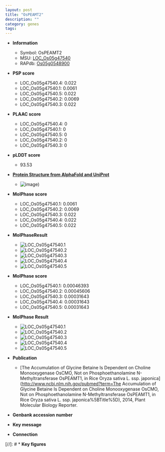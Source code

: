 ```yaml
---
layout: post
title: "OsPEAMT2"
description: ""
category: genes
tags: 
---
```


* **Information**  
    + Symbol: OsPEAMT2  
    + MSU: [LOC_Os05g47540](http://rice.plantbiology.msu.edu/cgi-bin/ORF_infopage.cgi?orf=LOC_Os05g47540)  
    + RAPdb: [Os05g0548900](http://rapdb.dna.affrc.go.jp/viewer/gbrowse_details/irgsp1?name=Os05g0548900)  

* **PSP score**  
    + LOC_Os05g47540.4: 0.022 
    + LOC_Os05g47540.1: 0.0061 
    + LOC_Os05g47540.5: 0.022 
    + LOC_Os05g47540.2: 0.0069 
    + LOC_Os05g47540.3: 0.022 

* **PLAAC score**  
    + LOC_Os05g47540.4: 0 
    + LOC_Os05g47540.1: 0 
    + LOC_Os05g47540.5: 0 
    + LOC_Os05g47540.2: 0 
    + LOC_Os05g47540.3: 0 

* **pLDDT score**
    + 93.53

* **[Protein Structure from AlphaFold and UniProt](https://www.uniprot.org/uniprotkb/B7FA34/entry#structure)**
    + ![image](https://ricepsp.github.io/images/B/AF-B7FA34-F1.png))

* **MolPhase score**
    + LOC_Os05g47540.1: 0.0061
    + LOC_Os05g47540.2: 0.0069
    + LOC_Os05g47540.3: 0.022
    + LOC_Os05g47540.4: 0.022
    + LOC_Os05g47540.5: 0.022

* **MolPhaseResult**
    + ![LOC_Os05g47540.1](https://ricepsp.github.io/pictures/LOC_Os05g/LOC_Os05g47540.1.png)
    + ![LOC_Os05g47540.2](https://ricepsp.github.io/pictures/LOC_Os05g/LOC_Os05g47540.2.png)
    + ![LOC_Os05g47540.3](https://ricepsp.github.io/pictures/LOC_Os05g/LOC_Os05g47540.3.png)
    + ![LOC_Os05g47540.4](https://ricepsp.github.io/pictures/LOC_Os05g/LOC_Os05g47540.4.png)
    + ![LOC_Os05g47540.5](https://ricepsp.github.io/pictures/LOC_Os05g/LOC_Os05g47540.5.png)

* **MolPhase score**
    + LOC_Os05g47540.1: 0.00046393
    + LOC_Os05g47540.2: 0.00045606
    + LOC_Os05g47540.3: 0.00031643
    + LOC_Os05g47540.4: 0.00031643
    + LOC_Os05g47540.5: 0.00031643

* **MolPhase Result**
    + ![LOC_Os05g47540.1](https://304243504.github.io/Pictures/LOC_Os05g/LOC_Os05g47540.1.png)
    + ![LOC_Os05g47540.2](https://304243504.github.io/Pictures/LOC_Os05g/LOC_Os05g47540.2.png)
    + ![LOC_Os05g47540.3](https://304243504.github.io/Pictures/LOC_Os05g/LOC_Os05g47540.3.png)
    + ![LOC_Os05g47540.4](https://304243504.github.io/Pictures/LOC_Os05g/LOC_Os05g47540.4.png)
    + ![LOC_Os05g47540.5](https://304243504.github.io/Pictures/LOC_Os05g/LOC_Os05g47540.5.png)

* **Publication**  
    + [The Accumulation of Glycine Betaine Is Dependent on Choline Monooxygenase OsCMO, Not on Phosphoethanolamine N-Methyltransferase OsPEAMT1, in Rice Oryza sativa L. ssp. japonica](http://www.ncbi.nlm.nih.gov/pubmed?term=The Accumulation of Glycine Betaine Is Dependent on Choline Monooxygenase OsCMO, Not on Phosphoethanolamine N-Methyltransferase OsPEAMT1, in Rice Oryza sativa L. ssp. japonica%5BTitle%5D), 2014, Plant Molecular Biology Reporter.

* **Genbank accession number**  

* **Key message**  

* **Connection**  

[//]: # * **Key figures**  


